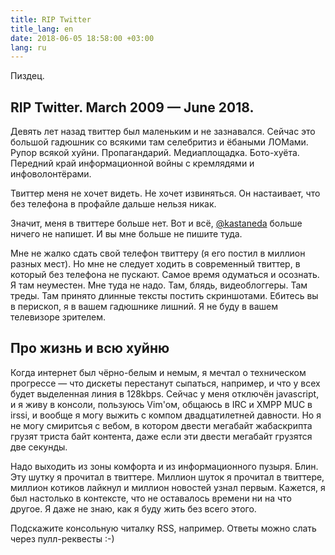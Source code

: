 ```yaml
---
title: RIP Twitter
title_lang: en
date: 2018-06-05 18:58:00 +03:00
lang: ru
---
```


Пиздец.

<span lang="en">RIP Twitter. March 2009 — June 2018.</span>
------------------------------------

Девять лет назад твиттер был маленьким и не зазнавался. Сейчас это большой гадюшник со всякими там селебритиз и ёбаными ЛОМами. Рупор всякой хуйни. Пропагандарий. Медиаплощадка. Бото-хуёта. Передний край информационной войны с кремлядями и инфоволонтёрами.

Твиттер меня не хочет видеть. Не хочет извиняться. Он настаивает, что без телефона в профайле дальше нельзя никак.

Значит, меня в твиттере больше нет. Вот и всё,  [@kastaneda](https://twitter.com/kastaneda) больше ничего не напишет. И вы мне больше не пишите туда.

Мне не жалко сдать свой телефон твиттеру (я его постил в миллион разных мест). Но мне не следует ходить в современный твиттер, в который без телефона не пускают. Самое время одуматься и осознать. Я там неуместен. Мне туда не надо. Там, блядь, видеоблоггеры. Там треды. Там принято длинные тексты постить скриншотами. Ебитесь вы в перископ, я в вашем гадюшнике лишний. Я не буду в вашем телевизоре зрителем.

Про жизнь и всю хуйню
------------------

Когда интернет был чёрно-белым и немым, я мечтал о техническом прогрессе — что дискеты перестанут сыпаться, например, и что у всех будет выделенная линия в 128kbps. Сейчас у меня отключён javascript, и я живу в консоли, пользуюсь Vim'ом, общаюсь в IRC и XMPP MUC в irssi, и вообще я могу выжить с компом двадцатилетней давности. Но я не могу смиритсья с вебом, в котором двести мегабайт жабаскрипта грузят триста байт контента, даже если эти двести мегабайт грузятся две секунды.

Надо выходить из зоны комфорта и из информационного пузыря. Блин. Эту шутку я прочитал в твиттере. Миллион шуток я прочитал в твиттере, миллион котиков лайкнул и миллион новостей узнал первым. Кажется, я был настолько в контексте, что не оставалось времени ни на что другое. Я даже не знаю, как я буду жить без всего этого.

Подскажите консольную читалку RSS, например. Ответы можно слать через пулл-реквесты :-)
